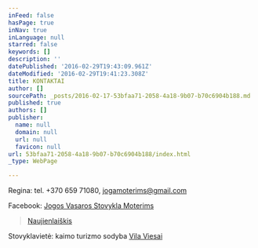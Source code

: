 ```yaml
---
inFeed: false
hasPage: true
inNav: true
inLanguage: null
starred: false
keywords: []
description: ''
datePublished: '2016-02-29T19:43:09.961Z'
dateModified: '2016-02-29T19:41:23.308Z'
title: KONTAKTAI
author: []
sourcePath: _posts/2016-02-17-53bfaa71-2058-4a18-9b07-b70c6904b188.md
published: true
authors: []
publisher:
  name: null
  domain: null
  url: null
  favicon: null
url: 53bfaa71-2058-4a18-9b07-b70c6904b188/index.html
_type: WebPage

---
```

Regina: tel. +370 659 71080, jogamoterims@gmail.com

Facebook: [Jogos Vasaros Stovykla Moterims][0]

> [Naujienlaiškis][1]

Stovyklavietė: kaimo turizmo sodyba [Vila Viesai][2]

[0]: https://www.facebook.com/Jogos-Vasaros-Stovykla-Moterims-1420853288240236/
[1]: null
[2]: http://www.vilaviesai.lt/